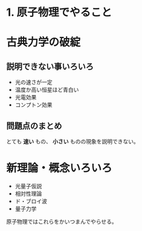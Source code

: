 # 1. 原子物理でやること

# 古典力学の破綻
## 説明できない事いろいろ
- 光の速さが一定
- 温度か高い恒星ほど青白い
- 光電効果
- コンプトン効果

## 問題点のまとめ
とても **速い** もの、 **小さい** ものの現象を説明できない。

# 新理論・概念いろいろ
- 光量子仮説
- 相対性理論
- ド・ブロイ波
- 量子力学

原子物理ではこれらをかいつまんでやらせる。